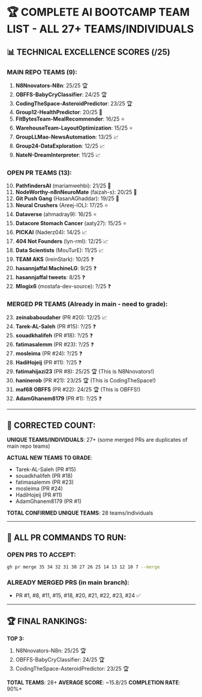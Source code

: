 # 🏆 COMPLETE AI BOOTCAMP TEAM LIST - ALL 27+ TEAMS/INDIVIDUALS

## 📊 TECHNICAL EXCELLENCE SCORES (/25)

### **MAIN REPO TEAMS (9):**
1. **N8Nnovators-N8n**: 25/25 🏆
2. **OBFFS-BabyCryClassifier**: 24/25 🏆  
3. **CodingTheSpace-AsteroidPredictor**: 23/25 🏆
4. **Group12-HealthPredictor**: 20/25 🌟
5. **FitBytesTeam-MealRecommender**: 16/25 ⭐
6. **WarehouseTeam-LayoutOptimization**: 15/25 ⭐
7. **GroupLLMao-NewsAutomation**: 13/25 📈
8. **Group24-DataExploration**: 12/25 📈
9. **NateN-DreamInterpreter**: 11/25 📈

### **OPEN PR TEAMS (13):**
10. **PathfindersAI** (mariamwehbi): 21/25 🌟
11. **NodeWorthy-n8nNeuroMate** (faizah-s): 20/25 🌟
12. **Git Push Gang** (HasanAGhaddar): 19/25 🌟
13. **Neural Crushers** (Areej-IOL): 17/25 ⭐
14. **Dataverse** (ahmadray9): 16/25 ⭐
15. **Datacore Stomach Cancer** (aaty27): 15/25 ⭐
16. **PICKAI** (Naderz04): 14/25 📈
17. **404 Not Founders** (lyn-rml): 12/25 📈
18. **Data Scientists** (MouTurE): 11/25 📈
19. **TEAM AKS** (IreinStark): 10/25 ❓
20. **hasannjaffal MachineLG**: 9/25 ❓
21. **hasannjaffal tweets**: 8/25 ❓
22. **Mlogix6** (mostafa-dev-source): ?/25 ❓

### **MERGED PR TEAMS (Already in main - need to grade):**
23. **zeinababoudaher** (PR #20): 12/25 📈
24. **Tarek-AL-Saleh** (PR #15): ?/25 ❓
25. **souadkhalifeh** (PR #18): ?/25 ❓  
26. **fatimasalemm** (PR #23): ?/25 ❓
27. **mosleima** (PR #24): ?/25 ❓
28. **HadiHojeij** (PR #11): ?/25 ❓
29. **fatimahijazi23** (PR #8): 25/25 🏆 (This is N8Nnovators!)
30. **haninerob** (PR #21): 23/25 🏆 (This is CodingTheSpace!)
31. **maf68 OBFFS** (PR #22): 24/25 🏆 (This is OBFFS!)
32. **AdamGhanem8179** (PR #1): ?/25 ❓

---

## 🎯 CORRECTED COUNT:

**UNIQUE TEAMS/INDIVIDUALS**: 27+ (some merged PRs are duplicates of main repo teams)

**ACTUAL NEW TEAMS TO GRADE**: 
- Tarek-AL-Saleh (PR #15)
- souadkhalifeh (PR #18) 
- fatimasalemm (PR #23)
- mosleima (PR #24)
- HadiHojeij (PR #11)
- AdamGhanem8179 (PR #1)

**TOTAL CONFIRMED UNIQUE TEAMS**: 28 teams/individuals

---

## 📝 ALL PR COMMANDS TO RUN:

### **OPEN PRS TO ACCEPT:**
```bash
gh pr merge 35 34 32 31 30 27 26 25 14 13 12 10 7 --merge
```

### **ALREADY MERGED PRS** (in main branch):
- PR #1, #8, #11, #15, #18, #20, #21, #22, #23, #24 ✅

---

## 🏆 FINAL RANKINGS:

**TOP 3:**
1. N8Nnovators-N8n: 25/25 🏆
2. OBFFS-BabyCryClassifier: 24/25 🏆
3. CodingTheSpace-AsteroidPredictor: 23/25 🏆

**TOTAL TEAMS**: 28+
**AVERAGE SCORE**: ~15.8/25
**COMPLETION RATE**: 90%+
